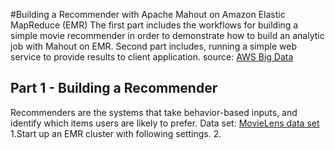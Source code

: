 #Building a Recommender with Apache Mahout on Amazon Elastic MapReduce (EMR)
The first part includes the workflows for building a simple movie recommender in order to demonstrate how to build an analytic job with Mahout on EMR.
Second part includes, running a simple web service to provide results to client application.
source: [AWS Big Data](https://aws.amazon.com/blogs/big-data/building-a-recommender-with-apache-mahout-on-amazon-elastic-mapreduce-emr/)   

## Part 1 - Building a Recommender

Recommenders are the systems that take behavior-based inputs, and identify which items users are likely to prefer. 
Data set: [MovieLens data set](http://grouplens.org/datasets/movielens/)
1.Start up an EMR cluster with following settings.
2.
